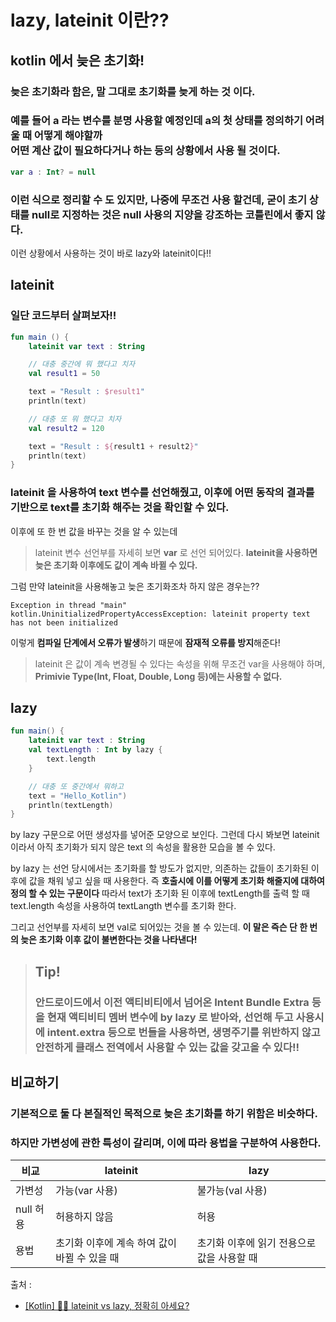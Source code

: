 # lazy, lateinit 이란??
## kotlin 에서 늦은 초기화!
### 늦은 초기화라 함은, **말 그대로 초기화를 늦게 하는 것** 이다.<br>
### 예를 들어 a 라는 변수를 **분명 사용할 예정인데 a의 첫 상태를 정의하기 어려울 때** 어떻게 해야할까<br> 어떤 계산 값이 필요하다거나 하는 등의 상황에서 사용 될 것이다.
```kotlin
var a : Int? = null
```
### 이런 식으로 정리할 수 도 있지만, **나중에 무조건 사용 할건데,** 굳이 초기 상태를 null로 지정하는 것은 **null 사용의 지양을 강조**하는 코틀린에서 좋지 않다.
이런 상황에서 사용하는 것이 바로 lazy와 lateinit이다!!

## lateinit
### 일단 코드부터 살펴보자!!
```kotlin
fun main () {
    lateinit var text : String

    // 대충 중간에 뭐 했다고 치자 
    val result1 = 50

    text = "Result : $result1"
    println(text)

    // 대충 또 뭐 했다고 치자
    val result2 = 120

    text = "Result : ${result1 + result2}"
    println(text)
}
```

### lateinit 을 사용하여 text 변수를 선언해줬고, 이후에 어떤 동작의 결과를 기반으로 text를 초기화 해주는 것을 확인할 수 있다.<br>
이후에 또 한 번 값을 바꾸는 것을 알 수 있는데
>lateinit 변수 선언부를 자세히 보면 **var** 로 선언 되어있다. **lateinit을 사용하면 늦은 초기화 이후에도 값이 계속 바뀔 수 있다.**

그럼 만약 lateinit을 사용해놓고 늦은 초기화조차 하지 않은 경우는??
```
Exception in thread "main" kotlin.UninitializedPropertyAccessException: lateinit property text has not been initialized
```
이렇게 **컴파일 단계에서 오류가 발생**하기 때문에 **잠재적 오류를 방지**해준다!

>lateinit 은 값이 계속 변경될 수 있다는 속성을 위해 무조건 var을 사용해야 하며, **Primivie Type(Int, Float, Double, Long 등)에는 사용할 수 없다.**
## lazy
```kotlin
fun main() {
    lateinit var text : String
    val textLength : Int by lazy {
        text.length
    }

    // 대충 또 중간에서 뭐하고
    text = "Hello_Kotlin")
    println(textLength)
}
```

by lazy 구문으로 어떤 생성자를 넣어준 모양으로 보인다. 그런데 다시 봐보면 lateinit 이라서 아직 초기화가 되지 않은 text 의 속성을 활용한 모습을 볼 수 있다.

by lazy 는 선언 당시에서는 초기화를 할 방도가 없지만, 의존하는 값들이 초기화된 이후에 값을 채워 넣고 싶을 때 사용한다. 즉 **호출시에 이를 어떻게 초기화 해줄지에 대하여 정의 할 수 있는 구문이다** 
따라서 text가 초기화 된 이후에 textLength를 출력 할 때 text.length 속성을 사용하여 textLangth 변수를 초기화 한다.

그리고 선언부를 자세히 보면 val로 되어있는 것을 볼 수 있는데. **이 말은 즉슨 단 한 번의 늦은 초기화 이후 값이 불변한다는 것을 나타낸다!**
> ## Tip! 
> ### 안드로이드에서 이전 액티비티에서 넘어온 Intent Bundle Extra 등을 현재 액티비티 멤버 변수에 by lazy 로 받아와, 선언해 두고 사용시에 intent.extra 등으로 번들을 사용하면, 생명주기를 위반하지 않고 안전하게 클래스 전역에서 사용할 수 있는 값을 갖고올 수 있다!!

## 비교하기 
### **기본적으로 둘 다 본질적인 목적으로 늦은 초기화를 하기 위함은 비슷하다.**
### 하지만 **가변성에 관한 특성**이 갈리며, 이에 따라 용법을 구분하여 사용한다.

| 비교 | lateinit | lazy |
| -------| -------| ------- |
|가변성|가능(var 사용)|불가능(val 사용)|
| null 허용 | 허용하지 않음 | 허용|
|용법 | 초기화 이후에 계속 하여 값이 바뀔 수 있을 때 | 초기화 이후에 읽기 전용으로 값을 사용할 때|





출처 : 
* [[Kotlin] 🤚🏻 lateinit vs lazy, 정확히 아세요?](https://velog.io/@haero_kim/Kotlin-lateinit-vs-lazy-%EC%A0%95%ED%99%95%ED%9E%88-%EC%95%84%EC%84%B8%EC%9A%94)